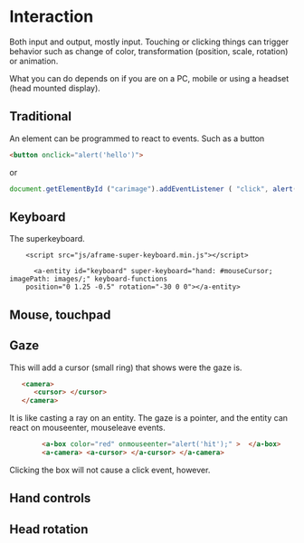 # Interaction
Both input and output, mostly input.  Touching or clicking things can trigger behavior such as change of color, 
transformation (position, scale, rotation) or animation.

What you can do depends on if you are on a PC, mobile or using a headset (head mounted display).

## Traditional 
An element can be programmed to react to events.  Such as a button
```html
<button onclick="alert('hello')">
```
or
```javascript
document.getElementById ("carimage").addEventListener ( "click", alert('that is a car'); );
```

## Keyboard
The superkeyboard.
```
	<script src="js/aframe-super-keyboard.min.js"></script>
  
      <a-entity id="keyboard" super-keyboard="hand: #mouseCursor; imagePath: images/;" keyboard-functions
    position="0 1.25 -0.5" rotation="-30 0 0"></a-entity>
```    
## Mouse, touchpad

## Gaze

This will add a cursor (small ring) that shows were the gaze is.  
```html
   <camera>
      <cursor> </cursor>
   </camera>
```
It is like casting a ray on an entity.  The gaze is a pointer, and the entity
can react on mouseenter, mouseleave events.
```html
        <a-box color="red" onmouseenter="alert('hit');" >  </a-box>
        <a-camera> <a-cursor> </a-cursor> </a-camera>
```
Clicking the box will not cause a click event, however.

## Hand controls

## Head rotation
